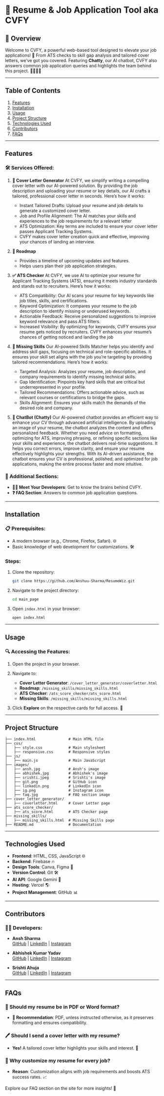 # 🌟 Resume & Job Application Tool aka CVFY

## 📝 Overview
Welcome to CVFY, a powerful web-based tool designed to elevate your job applications! 🚀 From ATS checks to skill gap analysis and tailored cover letters, we’ve got you covered. Featuring **Chatty**, our AI chatbot, CVFY also answers common job application queries and highlights the team behind this project. 👩‍💻👨‍💻

---

## Table of Contents
1. [Features](#features)
2. [Installation](#installation)
3. [Usage](#usage)
4. [Project Structure](#project-structure)
5. [Technologies Used](#technologies-used)
6. [Contributors](#contributors)
7. [FAQs](#faqs)
---

## Features
### 🛠️ Services Offered:
1. **📄 Cover Letter Generator**
  At CVFY, we simplify writing a compelling cover letter with our AI-powered solution. By providing the job description and uploading your resume or key details, our AI crafts a tailored, professional cover letter in seconds. Here’s how it works:
    - Instant Tailored Drafts: Upload your resume and job details to generate a customized cover letter.
    - Job and Profile Alignment: The AI matches your skills and experiences to the job requirements for a relevant letter
    - ATS Optimization: Key terms are included to ensure your cover letter passes Applicant Tracking Systems.
    - CVFY makes cover letter creation quick and effective, improving your chances of landing an interview.

2. **📅 Roadmap**
     - Provides a timeline of upcoming updates and features.
     - Helps users plan their job application strategies.

3. **✅ ATS Checker**
    At CVFY, we use AI to optimize your resume for Applicant Tracking Systems (ATS), ensuring it meets industry standards and stands out to recruiters. Here’s how it works:
    - ATS Compatibility: Our AI scans your resume for key keywords like job titles, skills, and certifications.
    - Keyword Optimization: It compares your resume to the job description to identify missing or underused keywords.
    - Actionable Feedback: Receive personalized suggestions to improve keyword relevance and pass ATS filters.
    - Increased Visibility: By optimizing for keywords, CVFY ensures your resume gets noticed by recruiters.
CVFY enhances your resume’s chances of getting noticed and landing the job

4. **🔑 Missing Skills**
 Our AI-powered Skills Matcher helps you identify and address skill gaps, focusing on technical and role-specific abilities. It ensures your skill set aligns with the job you’re targeting by providing tailored recommendations. Here’s how it works:
    - Targeted Analysis: Analyzes your resume, job description, and company requirements to identify missing technical skills.
    - Gap Identification: Pinpoints key hard skills that are critical but underrepresented in your profile.
    - Tailored Recommendations: Offers actionable advice, such as relevant courses or certifications to bridge the gaps.
    - Skills Alignment: Ensures your skills match the demands of the desired role and company.

5. **🤖 ChatBot (Chatty)**
   Our AI-powered chatbot provides an efficient way to enhance your CV through advanced artificial intelligence. By uploading an image of your resume, the chatbot analyzes the content and offers personalized feedback. Whether you need advice on formatting, optimizing for ATS, improving phrasing, or refining specific sections like your skills and experience, the chatbot delivers real-time suggestions. It helps you correct errors, improve clarity, and ensure your resume effectively highlights your strengths. With its AI-driven assistance, the chatbot ensures your CV is professional, polished, and optimized for job applications, making the entire process faster and more intuitive.

### 🌟 Additional Sections:
- **👩‍💻 Meet Your Developers**: Get to know the brains behind CVFY.
- **❓ FAQ Section**: Answers to common job application questions.

---

## Installation
### 📋 Prerequisites:
- A modern browser (e.g., Chrome, Firefox, Safari). 🌐
- Basic knowledge of web development for customizations. 🛠️

### Steps:
1. Clone the repository:
   ```bash
   git clone https://github.com/Anshuu-Sharma/ResumeWiz.git
   ```
2. Navigate to the project directory:
   ```bash
   cd main_page
   ```
3. Open `index.html` in your browser:
   ```bash
   open index.html
   ```

---

## Usage
### 🔍 Accessing the Features:
1. Open the project in your browser.
2. Navigate to:
   - **Cover Letter Generator**: `/cover_letter_generator/coverletter.html`
   - **Roadmap**: `/missing_skills/missing_skills.html`
   - **ATS Checker**: `/ats_score_checker/ats_score.html`
   - **Missing Skills**: `/missing_skills/missing_skills.html`

3. Click **Explore** on the respective cards for full access. 🚀

---

## Project Structure
```plaintext
├── index.html               # Main HTML file
├── css/
│   ├── style.css            # Main stylesheet
│   ├── responsive.css       # Responsive styles
├── js/
│   ├── main.js              # Main JavaScript
├── images/
│   ├── ansh.jpg             # Ansh's image
│   ├── abhishek.jpg         # Abhishek's image
│   ├── srishti.jpeg         # Srishti's image
│   ├── git.png              # GitHub icon
│   ├── linkedin.png         # LinkedIn icon
│   ├── ig.png               # Instagram icon
│   ├── faq.jpg              # FAQ section image
├── cover_letter_generator/
│   ├── coverletter.html     # Cover Letter page
├── ats_score_checker/
│   ├── ats_score.html       # ATS Checker page
├── missing_skills/
│   ├── missing_skills.html  # Missing Skills page
├── README.md                # Documentation
```

---

## Technologies Used
- **Frontend**: HTML, CSS, JavaScript 🌐
- **Backend**: Firebase 🔥
- **Design Tools**: Canva, Figma 🎨
- **Version Control**: Git 🛠️
- **AI API**: Google Gemini 🤖
- **Hosting**: Vercel 🌎
- **Project Management**: GitHub 📊

---

## Contributors
### 👩‍💻 Developers:
- **Ansh Sharma**  
  [GitHub](https://github.com/Anshuu-Sharma) | [LinkedIn](https://www.linkedin.com/in/ansh-sharma-36a936143) | [Instagram](https://www.instagram.com/ansh.sha.rma)

- **Abhishek Kumar Yadav**  
  [GitHub](https://github.com/Abhishek-dotcom15) | [LinkedIn](https://www.linkedin.com/in/abhishek-kumar-yadav-892a522a3) | [Instagram](https://www.instagram.com/abhishek.yadav15_)

- **Srishti Ahuja**  
  [GitHub](https://github.com/Srishti-Ahuja14) | [LinkedIn](https://www.linkedin.com/in/srishti-ahuja-b7834928b) | [Instagram](https://www.instagram.com/srishti_ahuja14)

---

## FAQs
### 📁 Should my resume be in PDF or Word format?
- **📌 Recommendation**: PDF, unless instructed otherwise, as it preserves formatting and ensures compatibility.

### 🖊️ Should I send a cover letter with my resume?
- **Yes!** A tailored cover letter highlights your skills and interest. 🌟

### 🤔 Why customize my resume for every job?
- **Reason**: Customization aligns with job requirements and boosts ATS success rates. 📈

Explore our FAQ section on the site for more insights! 🌟
